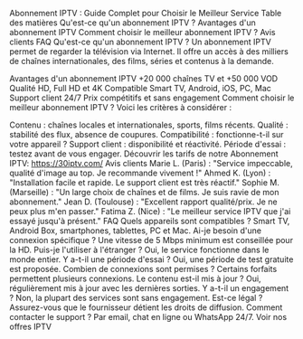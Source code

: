 
Abonnement IPTV : Guide Complet pour Choisir le Meilleur Service
Table des matières
Qu'est-ce qu'un abonnement IPTV ?
Avantages d'un abonnement IPTV
Comment choisir le meilleur abonnement IPTV ?
Avis clients
FAQ
Qu'est-ce qu'un abonnement IPTV ?
Un abonnement IPTV permet de regarder la télévision via Internet. Il offre un accès à des milliers de chaînes internationales, des films, séries et contenus à la demande.

Avantages d'un abonnement IPTV
+20 000 chaînes TV et +50 000 VOD
Qualité HD, Full HD et 4K
Compatible Smart TV, Android, iOS, PC, Mac
Support client 24/7
Prix compétitifs et sans engagement
Comment choisir le meilleur abonnement IPTV ?
Voici les critères à considérer :

Contenu : chaînes locales et internationales, sports, films récents.
Qualité : stabilité des flux, absence de coupures.
Compatibilité : fonctionne-t-il sur votre appareil ?
Support client : disponibilité et réactivité.
Période d'essai : testez avant de vous engager.
Découvrir les tarifs de notre Abonnement IPTV: https://30iptv.com/
Avis clients
Marie L. (Paris) : "Service impeccable, qualité d'image au top. Je recommande vivement !"
Ahmed K. (Lyon) : "Installation facile et rapide. Le support client est très réactif."
Sophie M. (Marseille) : "Un large choix de chaînes et de films. Je suis ravie de mon abonnement."
Jean D. (Toulouse) : "Excellent rapport qualité/prix. Je ne peux plus m'en passer."
Fatima Z. (Nice) : "Le meilleur service IPTV que j'ai essayé jusqu'à présent."
FAQ
Quels appareils sont compatibles ?
Smart TV, Android Box, smartphones, tablettes, PC et Mac.
Ai-je besoin d'une connexion spécifique ?
Une vitesse de 5 Mbps minimum est conseillée pour la HD.
Puis-je l'utiliser à l'étranger ?
Oui, le service fonctionne dans le monde entier.
Y a-t-il une période d'essai ?
Oui, une période de test gratuite est proposée.
Combien de connexions sont permises ?
Certains forfaits permettent plusieurs connexions.
Le contenu est-il mis à jour ?
Oui, régulièrement mis à jour avec les dernières sorties.
Y a-t-il un engagement ?
Non, la plupart des services sont sans engagement.
Est-ce légal ?
Assurez-vous que le fournisseur détient les droits de diffusion.
Comment contacter le support ?
Par email, chat en ligne ou WhatsApp 24/7.
Voir nos offres IPTV
